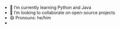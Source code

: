 - 🌱 I’m currently learning Python and Java
- 👯 I’m looking to collaborate on open-source projects
- 😄 Pronouns: he/him
- 
